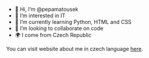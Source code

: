 - 👋 Hi, I’m @pepamatousek
- 👀 I’m interested in IT
- 🌱 I’m currently learning Python, HTML and CSS
- 💞️ I’m looking to collaborate on code
- 🌍 I come from Czech Republic

You can visit website about me in czech language [here](http://pepamatousek.cekuj.net/).

<!---
pepamatousek/pepamatousek is a ✨ special ✨ repository because its `README.md` (this file) appears on your GitHub profile.
You can click the Preview link to take a look at your changes.
--->
